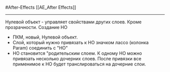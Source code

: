 #After-Effects 
[[AE_After Effects]]
_________
Нулевой объект - управляет свойствами других слоев. Кроме прозрачности.
Создание НО
- ПКМ, новый, Нулевой объект.
- Слой, который нужно привязать к НО значком лассо (колонка Param) соединить с "НО"
- НО становится "родительским слоем. К одному НО можно привязать несколько дочерних слоев.
После привязки все применимое к НО будет транслироваться на дочерние слои.